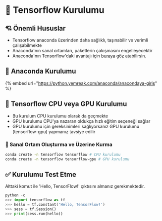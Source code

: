 # 🚧 Tensorflow Kurulumu

## 💘 Önemli Hususlar

* Tensorflow anaconda üzerinden daha sağlıklı, taşınabilir ve verimli çalışabilmekte
* Anaconda'nın sanal ortamları, paketlerin çakışmasını engelleyecektir
* Anaconda'nın Tensorflow'daki avantajı için [buraya](https://www.anaconda.com/tensorflow-in-anaconda/) göz atabilirsin.

## 💚 Anaconda Kurulumu

{% embed url="https://python.yemreak.com/anaconda/anacondaya-giris" %}

## 💛 Tensorflow CPU veya GPU Kurulumu

* Bu kurulum CPU kurulumu olarak da geçmekte
* GPU kurulumu CPU'ya nazaran oldukça hızlı eğitim seçeneği sağlar
* GPU kurulumu için gereksinimleri sağlıyorsanız GPU kurulumu \(tensorflow-gpu\) yapmanız tavsiye edilir

### 🚧 Sanal Ortam Oluşturma ve Üzerine Kurma

```bash
conda create -n tensorflow tensorflow # CPU kurulumu
conda create -n tensorflow tensorflow-gpu # GPU kurulumu
```

## ✅ Kurulumu Test Etme

Alttaki komut ile 'Hello, TensorFlow!' çıktısını almanız gerekmektedir.

```python
python -c
>>> import tensorflow as tf
>>> hello = tf.constant('Hello, TensorFlow!')
>>> sess = tf.Session()
>>> print(sess.run(hello))
```

